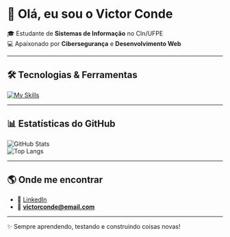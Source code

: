 # 👋 Olá, eu sou o Victor Conde

🎓 Estudante de **Sistemas de Informação** no CIn/UFPE  
💻 Apaixonado por **Cibersegurança** e **Desenvolvimento Web**   

---

## 🛠️ Tecnologias & Ferramentas
[![My Skills](https://skillicons.dev/icons?i=python,cpp,js,ts,html,css,react,angular,nodejs,tailwind,figma,linux,git,vscode)](https://skillicons.dev)

---

## 📊 Estatísticas do GitHub
![GitHub Stats](https://github-readme-stats.vercel.app/api?username=condevictor&show_icons=true&theme=tokyonight)  
![Top Langs](https://github-readme-stats.vercel.app/api/top-langs/?username=condevictor&layout=compact&theme=tokyonight)

---

## 🌎 Onde me encontrar
- 💼 [LinkedIn](https://www.linkedin.com/in/seu-usuario)  
- 📧 **victorconde@email.com**

---

✨ Sempre aprendendo, testando e construindo coisas novas!
